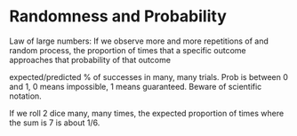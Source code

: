 # Randomness and Probability

Law of large numbers: If we observe more and more repetitions of and random process, the proportion of times that a specific outcome approaches that probability of that outcome

expected/predicted % of successes in many, many trials.
Prob is between 0 and 1, 0 means impossible, 1 means guaranteed.
Beware of scientific notation.

If we roll 2 dice many, many times, the expected proportion of times where the sum is 7 is about 1/6.